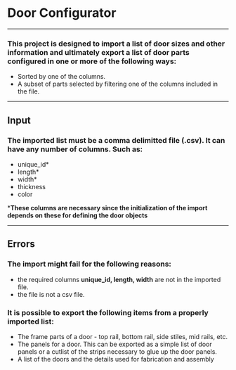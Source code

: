 # Door Configurator

***

### This project is designed to import a list of door sizes and other information and ultimately export a list of door parts configured in one or more of the following ways:

- Sorted by one of the columns.
- A subset of parts selected by filtering one of the columns included in the file.

***

## Input

### The imported list must be a comma delimitted file (.csv). It can have any number of columns. Such as:

- unique_id*
- length*
- width*
- thickness
- color

***These columns are necessary since the initialization of the import depends on these for defining the door objects**

***

## Errors

### The import might fail for the following reasons:

- the required columns **unique_id, length, width** are not in the imported file.
- the file is not a csv file. 

### It is possible to export the following items from a properly imported list:

- The frame parts of a door - top rail, bottom rail, side stiles, mid rails, etc.
- The panels for a door. This can be exported as a simple list of door panels or a cutlist of the strips necessary to glue up the door panels.
- A list of the doors and the details used for fabrication and assembly